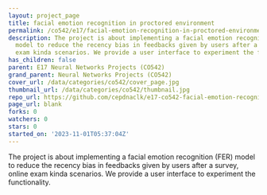 ```yaml
---
layout: project_page
title: facial emotion recognition in proctored environment
permalink: /co542/e17/facial-emotion-recognition-in-proctored-environment/
description: The project is about implementing a facial emotion recognition (FER)
  model to reduce the recency bias in feedbacks given by users after a survey, online
  exam kinda scenarios. We provide a user interface to experiment the functionality.
has_children: false
parent: E17 Neural Networks Projects (CO542)
grand_parent: Neural Networks Projects (CO542)
cover_url: /data/categories/co542/cover_page.jpg
thumbnail_url: /data/categories/co542/thumbnail.jpg
repo_url: https://github.com/cepdnaclk/e17-co542-facial-emotion-recognition-in-proctored-environment
page_url: blank
forks: 0
watchers: 0
stars: 0
started_on: '2023-11-01T05:37:04Z'
---
```


The project is about implementing a facial emotion recognition (FER) model to reduce the recency bias in feedbacks given by users after a survey, online exam kinda scenarios. We provide a user interface to experiment the functionality.